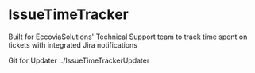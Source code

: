 # IssueTimeTracker
Built for EccoviaSolutions' Technical Support team to track time spent on tickets with integrated Jira notifications 

Git for Updater ../IssueTimeTrackerUpdater

